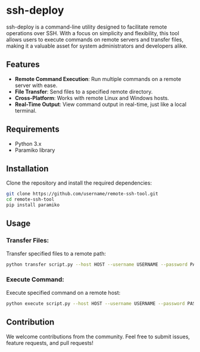 # ssh-deploy

ssh-deploy is a command-line utility designed to facilitate remote operations over SSH. With a focus on simplicity and flexibility, this tool allows users to execute commands on remote servers and transfer files, making it a valuable asset for system administrators and developers alike.

## Features

- **Remote Command Execution**: Run multiple commands on a remote server with ease.
- **File Transfer**: Send files to a specified remote directory.
- **Cross-Platform**: Works with remote Linux and Windows hosts.
- **Real-Time Output**: View command output in real-time, just like a local terminal.

## Requirements

- Python 3.x
- Paramiko library

## Installation

Clone the repository and install the required dependencies:

```bash
git clone https://github.com/username/remote-ssh-tool.git
cd remote-ssh-tool
pip install paramiko
```

## Usage

### Transfer Files:

Transfer specified files to a remote path:

```bash
python transfer script.py --host HOST --username USERNAME --password PASSWORD --files file1.txt file2.txt --remote-path /remote/path
```

### Execute Command:

Execute specified command on a remote host:

```bash
python execute script.py --host HOST --username USERNAME --password PASSWORD --command "cmd1"
```

## Contribution

We welcome contributions from the community. Feel free to submit issues, feature requests, and pull requests!
